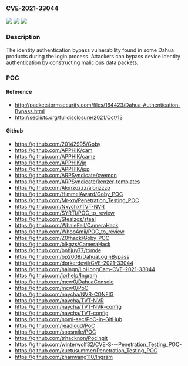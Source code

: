 ### [CVE-2021-33044](https://cve.mitre.org/cgi-bin/cvename.cgi?name=CVE-2021-33044)
![](https://img.shields.io/static/v1?label=Product&message=Some%20Dahua%20IP%20Camera%2C%20Video%20Intercom%2C%20PTZ%20Dome%20Camera%2C%20Thermal%20Camera%20devices&color=blue)
![](https://img.shields.io/static/v1?label=Version&message=n%2Fa&color=blue)
![](https://img.shields.io/static/v1?label=Vulnerability&message=Improper%20Authentication&color=brighgreen)

### Description

The identity authentication bypass vulnerability found in some Dahua products during the login process. Attackers can bypass device identity authentication by constructing malicious data packets.

### POC

#### Reference
- http://packetstormsecurity.com/files/164423/Dahua-Authentication-Bypass.html
- http://seclists.org/fulldisclosure/2021/Oct/13

#### Github
- https://github.com/20142995/Goby
- https://github.com/APPHIK/cam
- https://github.com/APPHIK/camz
- https://github.com/APPHIK/ip
- https://github.com/APPHIK/ipp
- https://github.com/ARPSyndicate/cvemon
- https://github.com/ARPSyndicate/kenzer-templates
- https://github.com/Alonzozzz/alonzzzo
- https://github.com/HimmelAward/Goby_POC
- https://github.com/Mr-xn/Penetration_Testing_POC
- https://github.com/Nxychx/TVT-NVR
- https://github.com/SYRTI/POC_to_review
- https://github.com/Stealzoz/steal
- https://github.com/WhaleFell/CameraHack
- https://github.com/WhooAmii/POC_to_review
- https://github.com/Z0fhack/Goby_POC
- https://github.com/blkgzs/CameraHack
- https://github.com/bnhjuy77/tomde
- https://github.com/bp2008/DahuaLoginBypass
- https://github.com/dorkerdevil/CVE-2021-33044
- https://github.com/haingn/LoHongCam-CVE-2021-33044
- https://github.com/jorhelp/Ingram
- https://github.com/mcw0/DahuaConsole
- https://github.com/mcw0/PoC
- https://github.com/naycha/NVR-CONFIG
- https://github.com/naycha/TVT-NVR
- https://github.com/naycha/TVT-NVR-config
- https://github.com/naycha/TVT-config
- https://github.com/nomi-sec/PoC-in-GitHub
- https://github.com/readloud/PoC
- https://github.com/soosmile/POC
- https://github.com/trhacknon/Pocingit
- https://github.com/winterwolf32/CVE-S---Penetration_Testing_POC-
- https://github.com/xuetusummer/Penetration_Testing_POC
- https://github.com/zhanwang110/Ingram

